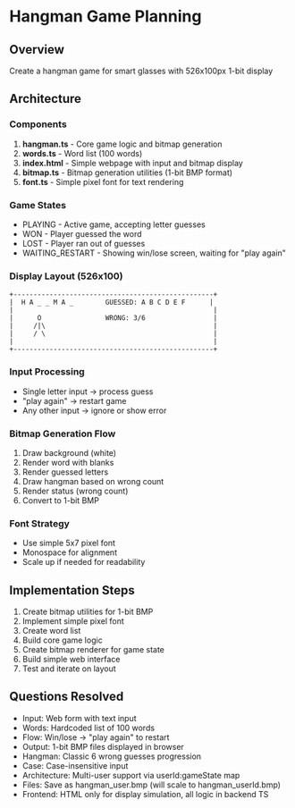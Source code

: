 # Hangman Game Planning

## Overview
Create a hangman game for smart glasses with 526x100px 1-bit display

## Architecture

### Components
1. **hangman.ts** - Core game logic and bitmap generation
2. **words.ts** - Word list (100 words)
3. **index.html** - Simple webpage with input and bitmap display
4. **bitmap.ts** - Bitmap generation utilities (1-bit BMP format)
5. **font.ts** - Simple pixel font for text rendering

### Game States
- PLAYING - Active game, accepting letter guesses
- WON - Player guessed the word
- LOST - Player ran out of guesses
- WAITING_RESTART - Showing win/lose screen, waiting for "play again"

### Display Layout (526x100)
```
+--------------------------------------------------+
|  H A _ _ M A _        GUESSED: A B C D E F      |
|                                                  |
|      O                WRONG: 3/6                 |
|     /|\                                          |
|     / \                                          |
|                                                  |
+--------------------------------------------------+
```

### Input Processing
- Single letter input → process guess
- "play again" → restart game
- Any other input → ignore or show error

### Bitmap Generation Flow
1. Draw background (white)
2. Render word with blanks
3. Render guessed letters
4. Draw hangman based on wrong count
5. Render status (wrong count)
6. Convert to 1-bit BMP

### Font Strategy
- Use simple 5x7 pixel font
- Monospace for alignment
- Scale up if needed for readability

## Implementation Steps
1. Create bitmap utilities for 1-bit BMP
2. Implement simple pixel font
3. Create word list
4. Build core game logic
5. Create bitmap renderer for game state
6. Build simple web interface
7. Test and iterate on layout

## Questions Resolved
- Input: Web form with text input
- Words: Hardcoded list of 100 words
- Flow: Win/lose → "play again" to restart
- Output: 1-bit BMP files displayed in browser
- Hangman: Classic 6 wrong guesses progression
- Case: Case-insensitive input
- Architecture: Multi-user support via userId:gameState map
- Files: Save as hangman_user.bmp (will scale to hangman_userId.bmp)
- Frontend: HTML only for display simulation, all logic in backend TS
